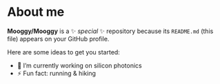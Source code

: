 # About me


**Mooggy/Mooggy** is a ✨ _special_ ✨ repository because its `README.md` (this file) appears on your GitHub profile.

Here are some ideas to get you started:

- 🔭 I’m currently working on silicon photonics
- ⚡ Fun fact: running & hiking
